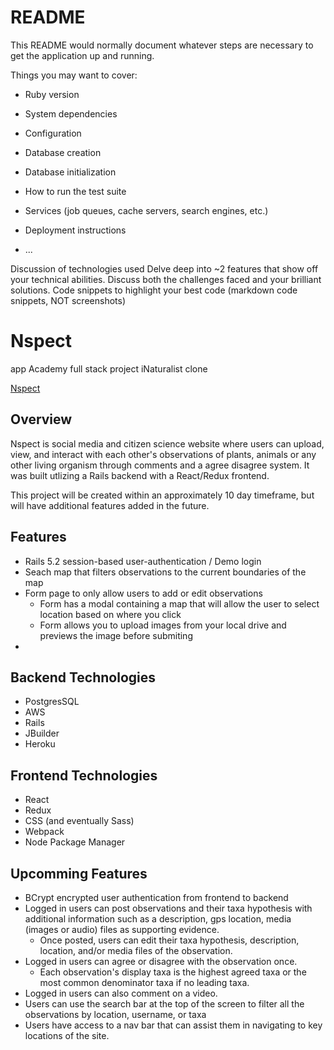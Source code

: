 # README

This README would normally document whatever steps are necessary to get the
application up and running.

Things you may want to cover:

* Ruby version

* System dependencies

* Configuration

* Database creation

* Database initialization

* How to run the test suite

* Services (job queues, cache servers, search engines, etc.)

* Deployment instructions

* ...

Discussion of technologies used
Delve deep into ~2 features that show off your technical abilities. Discuss both the challenges faced and your brilliant solutions.
Code snippets to highlight your best code (markdown code snippets, NOT screenshots)

# Nspect
app Academy full stack project iNaturalist clone

[Nspect](https://n-spect.herokuapp.com/#/)


## Overview
Nspect is social media and citizen science website where users can upload, view, and interact with each other's observations of plants, animals or any other living organism through comments and a agree disagree system. It was built utlizing a Rails backend with a React/Redux frontend.

This project will be created within an approximately 10 day timeframe, but will have additional features added in the future.

## Features
- Rails 5.2 session-based user-authentication / Demo login
- Seach map that filters observations to the current boundaries of the map
- Form page to only allow users to add or edit observations
  - Form has a modal containing a map that will allow the user to select location based on where you click
  - Form allows you to upload images from your local drive and previews the image before submiting
- 

## Backend Technologies
- PostgresSQL
- AWS
- Rails
- JBuilder
- Heroku


## Frontend Technologies
- React
- Redux
- CSS (and eventually Sass)
- Webpack
- Node Package Manager

## Upcomming Features
- BCrypt encrypted user authentication from frontend to backend
- Logged in users can post observations and their taxa hypothesis with additional information such as a description, gps location, media (images or audio) files as supporting evidence.
  - Once posted, users can edit their taxa hypothesis, description, location, and/or media files of the observation.
- Logged in users can agree or disagree with the observation once.
  - Each observation's display taxa is the highest agreed taxa or the most common denominator taxa if no leading taxa.
- Logged in users can also comment on a video.
- Users can use the search bar at the top of the screen to filter all the observations by location, username, or taxa
- Users have access to a nav bar that can assist them in navigating to key locations of the site.
